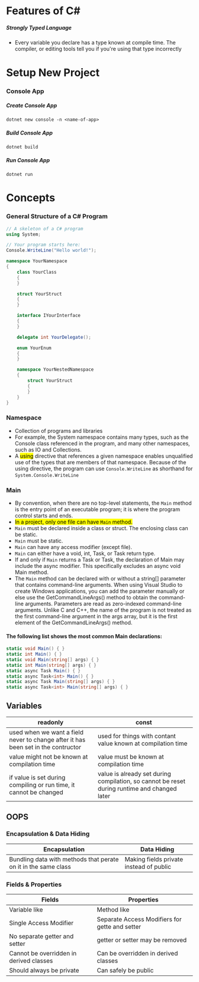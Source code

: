 # Features of C#
##### Strongly Typed Language
- Every variable you declare has a type known at compile time. The compiler, or editing tools tell you if you're using that type incorrectly

# Setup New Project

### Console App

##### Create Console App

`dotnet new console -n <name-of-app>`

##### Build Console App

`dotnet build`

##### Run Console App

`dotnet run`

# Concepts

### General Structure of a C# Program

```c#
// A skeleton of a C# program
using System;

// Your program starts here:
Console.WriteLine("Hello world!");

namespace YourNamespace
{
    class YourClass
    {
    }

    struct YourStruct
    {
    }

    interface IYourInterface
    {
    }

    delegate int YourDelegate();

    enum YourEnum
    {
    }

    namespace YourNestedNamespace
    {
        struct YourStruct
        {
        }
    }
}
```
### Namespace
- Collection of programs and libraries
- For example, the System namespace contains many types, such as the Console class referenced in the program, and many other namespaces, such as IO and Collections. 
- A <mark>using</mark> directive that references a given namespace enables unqualified use of the types that are members of that namespace. Because of the using directive, the program can use `Console.WriteLine` as shorthand for `System.Console.WriteLine`

### Main 

- By convention, when there are no top-level statements, the `Main` method is the entry point of an executable program; it is where the program control starts and ends.
- <mark>In a project, only one file can have `Main` method.<mark/>
- `Main` must be declared inside a class or struct. The enclosing class can be static.
- `Main` must be static.
- `Main` can have any access modifier (except file).
- `Main` can either have a void, int, Task, or Task<int> return type.
- If and only if `Main` returns a Task or Task<int>, the declaration of Main may include the async modifier. This specifically excludes an async void Main method.
- The `Main` method can be declared with or without a string[] parameter that contains command-line arguments. When using Visual Studio to create Windows applications, you can add the parameter manually or else use the GetCommandLineArgs() method to obtain the command-line arguments. Parameters are read as zero-indexed command-line arguments. Unlike C and C++, the name of the program is not treated as the first command-line argument in the args array, but it is the first element of the GetCommandLineArgs() method.

#### The following list shows the most common Main declarations:

```c#
static void Main() { }
static int Main() { }
static void Main(string[] args) { }
static int Main(string[] args) { }
static async Task Main() { }
static async Task<int> Main() { }
static async Task Main(string[] args) { }
static async Task<int> Main(string[] args) { }
```

## Variables

| readonly | const |
| ----------- | ----------- |
| used when we want a field never to change after it has been set in the contructor | used for things with contant value known at compilation time |
| value might not be known at compilation time | value must be known at compilation time |
| if value is set during compiling or run time, it cannot be changed| value is already set during compilation, so cannot be reset during runtime and changed later |


## OOPS

### Encapsulation & Data Hiding

| Encapsulation | Data Hiding |
| ----------- | ----------- |
| Bundling data with methods that perate on it in the same class | Making fields private instead of public |

### Fields & Properties
| Fields | Properties |
| ----------- | ----------- |
| Variable like | Method like |
| Single Access Modifier | Separate Access Modifiers for gette and setter |
| No separate getter and setter | getter or setter may be removed |
| Cannot be overridden in derived classes | Can be overridden in derived classes |
| Should always be private | Can safely be public |
